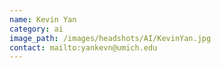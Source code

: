 ```yaml
---
name: Kevin Yan
category: ai
image_path: /images/headshots/AI/KevinYan.jpg
contact: mailto:yankevn@umich.edu
---
```

